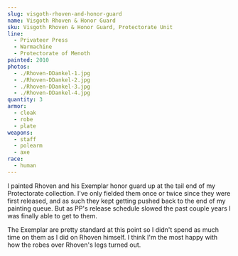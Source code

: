 ```yaml
---
slug: visgoth-rhoven-and-honor-guard
name: Visgoth Rhoven & Honor Guard
sku: Visgoth Rhoven & Honor Guard, Protectorate Unit
line:
  - Privateer Press
  - Warmachine
  - Protectorate of Menoth
painted: 2010
photos:
  - ./Rhoven-DDankel-1.jpg
  - ./Rhoven-DDankel-2.jpg
  - ./Rhoven-DDankel-3.jpg
  - ./Rhoven-DDankel-4.jpg
quantity: 3
armor:
  - cloak
  - robe
  - plate
weapons:
  - staff
  - polearm
  - axe
race:
  - human
---
```


I painted Rhoven and his Exemplar honor guard up at the tail end of my Protectorate collection. I've only fielded them once or twice since they were first released, and as such they kept getting pushed back to the end of my painting queue. But as PP's release schedule slowed the past couple years I was finally able to get to them.

The Exemplar are pretty standard at this point so I didn't spend as much time on them as I did on Rhoven himself. I think I'm the most happy with how the robes over Rhoven's legs turned out.
